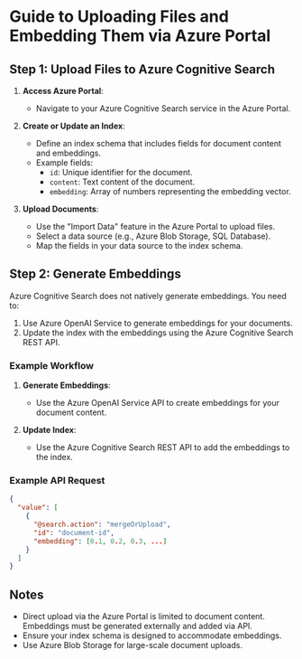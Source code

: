 # Guide to Uploading Files and Embedding Them via Azure Portal

## Step 1: Upload Files to Azure Cognitive Search
1. **Access Azure Portal**:
   - Navigate to your Azure Cognitive Search service in the Azure Portal.

2. **Create or Update an Index**:
   - Define an index schema that includes fields for document content and embeddings.
   - Example fields:
     - `id`: Unique identifier for the document.
     - `content`: Text content of the document.
     - `embedding`: Array of numbers representing the embedding vector.

3. **Upload Documents**:
   - Use the "Import Data" feature in the Azure Portal to upload files.
   - Select a data source (e.g., Azure Blob Storage, SQL Database).
   - Map the fields in your data source to the index schema.

## Step 2: Generate Embeddings
Azure Cognitive Search does not natively generate embeddings. You need to:
1. Use Azure OpenAI Service to generate embeddings for your documents.
2. Update the index with the embeddings using the Azure Cognitive Search REST API.

### Example Workflow
1. **Generate Embeddings**:
   - Use the Azure OpenAI Service API to create embeddings for your document content.

2. **Update Index**:
   - Use the Azure Cognitive Search REST API to add the embeddings to the index.

### Example API Request
```json
{
  "value": [
    {
      "@search.action": "mergeOrUpload",
      "id": "document-id",
      "embedding": [0.1, 0.2, 0.3, ...]
    }
  ]
}
```

## Notes
- Direct upload via the Azure Portal is limited to document content. Embeddings must be generated externally and added via API.
- Ensure your index schema is designed to accommodate embeddings.
- Use Azure Blob Storage for large-scale document uploads.